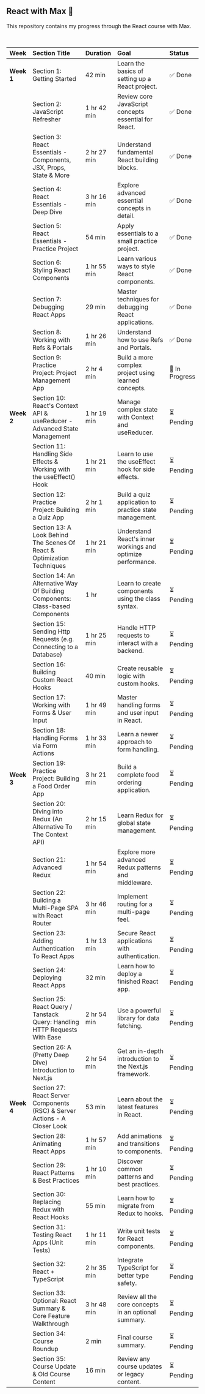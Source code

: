 ## React with Max 🚀

This repository contains my progress through the React course with Max.

<br>

| Week       | Section Title                                                                 | Duration    | Goal                                                        | Status         |
| :--------- | :---------------------------------------------------------------------------- | :---------- | :---------------------------------------------------------- | :------------- |
| **Week 1** | Section 1: Getting Started                                                    | 42 min      | Learn the basics of setting up a React project.             | ✅ Done        |
|            | Section 2: JavaScript Refresher                                               | 1 hr 42 min | Review core JavaScript concepts essential for React.        | ✅ Done        |
|            | Section 3: React Essentials - Components, JSX, Props, State & More            | 2 hr 27 min | Understand fundamental React building blocks.               | ✅ Done        |
|            | Section 4: React Essentials - Deep Dive                                       | 3 hr 16 min | Explore advanced essential concepts in detail.              | ✅ Done        |
|            | Section 5: React Essentials - Practice Project                                | 54 min      | Apply essentials to a small practice project.               | ✅ Done        |
|            | Section 6: Styling React Components                                           | 1 hr 55 min | Learn various ways to style React components.               | ✅ Done        |
|            | Section 7: Debugging React Apps                                               | 29 min      | Master techniques for debugging React applications.         | ✅ Done        |
|            | Section 8: Working with Refs & Portals                                        | 1 hr 26 min | Understand how to use Refs and Portals.                     | ✅ Done        |
|            | Section 9: Practice Project: Project Management App                           | 2 hr 4 min  | Build a more complex project using learned concepts.        | 🔄 In Progress |
| **Week 2** | Section 10: React's Context API & useReducer - Advanced State Management      | 1 hr 19 min | Manage complex state with Context and useReducer.           | ⏳ Pending     |
|            | Section 11: Handling Side Effects & Working with the useEffect() Hook         | 1 hr 21 min | Learn to use the useEffect hook for side effects.           | ⏳ Pending     |
|            | Section 12: Practice Project: Building a Quiz App                             | 2 hr 1 min  | Build a quiz application to practice state management.      | ⏳ Pending     |
|            | Section 13: A Look Behind The Scenes Of React & Optimization Techniques       | 1 hr 21 min | Understand React's inner workings and optimize performance. | ⏳ Pending     |
|            | Section 14: An Alternative Way Of Building Components: Class-based Components | 1 hr        | Learn to create components using the class syntax.          | ⏳ Pending     |
|            | Section 15: Sending Http Requests (e.g. Connecting to a Database)             | 1 hr 25 min | Handle HTTP requests to interact with a backend.            | ⏳ Pending     |
|            | Section 16: Building Custom React Hooks                                       | 40 min      | Create reusable logic with custom hooks.                    | ⏳ Pending     |
|            | Section 17: Working with Forms & User Input                                   | 1 hr 49 min | Master handling forms and user input in React.              | ⏳ Pending     |
|            | Section 18: Handling Forms via Form Actions                                   | 1 hr 33 min | Learn a newer approach to form handling.                    | ⏳ Pending     |
| **Week 3** | Section 19: Practice Project: Building a Food Order App                       | 3 hr 21 min | Build a complete food ordering application.                 | ⏳ Pending     |
|            | Section 20: Diving into Redux (An Alternative To The Context API)             | 2 hr 15 min | Learn Redux for global state management.                    | ⏳ Pending     |
|            | Section 21: Advanced Redux                                                    | 1 hr 54 min | Explore more advanced Redux patterns and middleware.        | ⏳ Pending     |
|            | Section 22: Building a Multi-Page SPA with React Router                       | 3 hr 46 min | Implement routing for a multi-page feel.                    | ⏳ Pending     |
|            | Section 23: Adding Authentication To React Apps                               | 1 hr 13 min | Secure React applications with authentication.              | ⏳ Pending     |
|            | Section 24: Deploying React Apps                                              | 32 min      | Learn how to deploy a finished React app.                   | ⏳ Pending     |
|            | Section 25: React Query / Tanstack Query: Handling HTTP Requests With Ease    | 2 hr 54 min | Use a powerful library for data fetching.                   | ⏳ Pending     |
|            | Section 26: A (Pretty Deep Dive) Introduction to Next.js                      | 2 hr 54 min | Get an in-depth introduction to the Next.js framework.      | ⏳ Pending     |
| **Week 4** | Section 27: React Server Components (RSC) & Server Actions - A Closer Look    | 53 min      | Learn about the latest features in React.                   | ⏳ Pending     |
|            | Section 28: Animating React Apps                                              | 1 hr 57 min | Add animations and transitions to components.               | ⏳ Pending     |
|            | Section 29: React Patterns & Best Practices                                   | 1 hr 10 min | Discover common patterns and best practices.                | ⏳ Pending     |
|            | Section 30: Replacing Redux with React Hooks                                  | 55 min      | Learn how to migrate from Redux to hooks.                   | ⏳ Pending     |
|            | Section 31: Testing React Apps (Unit Tests)                                   | 1 hr 11 min | Write unit tests for React components.                      | ⏳ Pending     |
|            | Section 32: React + TypeScript                                                | 2 hr 35 min | Integrate TypeScript for better type safety.                | ⏳ Pending     |
|            | Section 33: Optional: React Summary & Core Feature Walkthrough                | 3 hr 48 min | Review all the core concepts in an optional summary.        | ⏳ Pending     |
|            | Section 34: Course Roundup                                                    | 2 min       | Final course summary.                                       | ⏳ Pending     |
|            | Section 35: Course Update & Old Course Content                                | 16 min      | Review any course updates or legacy content.                | ⏳ Pending     |
